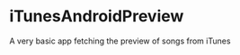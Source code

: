 iTunesAndroidPreview
====================

A very basic app fetching the preview of songs from iTunes
